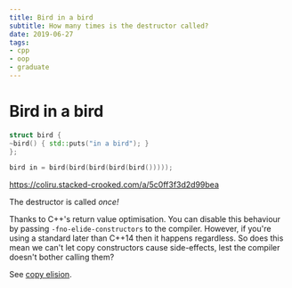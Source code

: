 ```yaml
---
title: Bird in a bird
subtitle: How many times is the destructor called?
date: 2019-06-27
tags:
- cpp
- oop
- graduate
---
```


# Bird in a bird

```cpp
struct bird {
~bird() { std::puts("in a bird"); }
};

bird in = bird(bird(bird(bird(bird()))));
```
https://coliru.stacked-crooked.com/a/5c0ff3f3d2d99bea

The destructor is called _once!_

Thanks to C++'s return value optimisation. You can disable this behaviour by
passing `-fno-elide-constructors` to the compiler. However, if you're using a
standard later than C++14 then it happens regardless. So does this mean we
can't let copy constructors cause side-effects, lest the compiler doesn't
bother calling them?

See [copy elision](https://en.cppreference.com/w/cpp/language/copy_elision).

